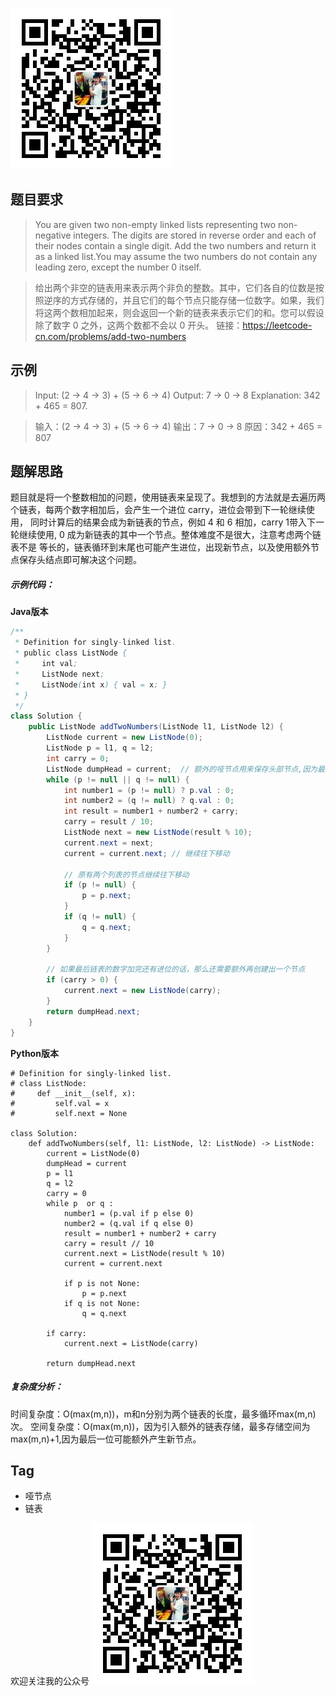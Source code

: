 
![凯伦说公众号](https://github.com/kailuncen/LeetCode_Learning/blob/master/qrcode_for_gh_9b83e158aa34_258.jpg)

## 题目要求
> You are given two non-empty linked lists representing two non-negative integers. The digits are stored in reverse order and each of their nodes contain a single digit. Add the two numbers and return it as a linked list.You may assume the two numbers do not contain any leading zero, except the number 0 itself.

> 给出两个非空的链表用来表示两个非负的整数。其中，它们各自的位数是按照逆序的方式存储的，并且它们的每个节点只能存储一位数字。如果，我们将这两个数相加起来，则会返回一个新的链表来表示它们的和。您可以假设除了数字 0 之外，这两个数都不会以 0 开头。
链接：https://leetcode-cn.com/problems/add-two-numbers

## 示例
> Input: (2 -> 4 -> 3) + (5 -> 6 -> 4) Output: 7 -> 0 -> 8 Explanation: 342 + 465 = 807.

> 输入：(2 -> 4 -> 3) + (5 -> 6 -> 4) 输出：7 -> 0 -> 8 原因：342 + 465 = 807

## 题解思路
题目就是将一个整数相加的问题，使用链表来呈现了。我想到的方法就是去遍历两个链表，每两个数字相加后，会产生一个进位 carry，进位会带到下一轮继续使用，
同时计算后的结果会成为新链表的节点，例如 4 和 6 相加，carry 1带入下一轮继续使用, 0 成为新链表的其中一个节点。整体难度不是很大，注意考虑两个链表不是
等长的，链表循环到末尾也可能产生进位，出现新节点，以及使用额外节点保存头结点即可解决这个问题。

##### 示例代码：
**Java版本**
```java
/**
 * Definition for singly-linked list.
 * public class ListNode {
 *     int val;
 *     ListNode next;
 *     ListNode(int x) { val = x; }
 * }
 */
class Solution {
    public ListNode addTwoNumbers(ListNode l1, ListNode l2) {
        ListNode current = new ListNode(0);
        ListNode p = l1, q = l2;
        int carry = 0;
        ListNode dumpHead = current;  // 额外的哑节点用来保存头部节点,因为最后要进行返回
        while (p != null || q != null) {
            int number1 = (p != null) ? p.val : 0;
            int number2 = (q != null) ? q.val : 0;
            int result = number1 + number2 + carry;
            carry = result / 10;
            ListNode next = new ListNode(result % 10);
            current.next = next;
            current = current.next; // 继续往下移动
            
            // 原有两个列表的节点继续往下移动
            if (p != null) {
                p = p.next;
            }
            if (q != null) {
                q = q.next;
            }
        }

        // 如果最后链表的数字加完还有进位的话，那么还需要额外再创建出一个节点
        if (carry > 0) {
            current.next = new ListNode(carry);
        }
        return dumpHead.next;
    }
}
```
**Python版本**
```python3
# Definition for singly-linked list.
# class ListNode:
#     def __init__(self, x):
#         self.val = x
#         self.next = None

class Solution:
    def addTwoNumbers(self, l1: ListNode, l2: ListNode) -> ListNode:
        current = ListNode(0)
        dumpHead = current
        p = l1
        q = l2
        carry = 0
        while p  or q :
            number1 = (p.val if p else 0)
            number2 = (q.val if q else 0)
            result = number1 + number2 + carry
            carry = result // 10
            current.next = ListNode(result % 10)
            current = current.next

            if p is not None:
                p = p.next
            if q is not None:
                q = q.next

        if carry:
            current.next = ListNode(carry)

        return dumpHead.next

```
##### 复杂度分析：
时间复杂度：O(max(m,n))，m和n分别为两个链表的长度，最多循环max(m,n)次。
空间复杂度：O(max(m,n))，因为引入额外的链表存储，最多存储空间为max(m,n)+1,因为最后一位可能额外产生新节点。

## Tag

* 哑节点
* 链表

欢迎关注我的公众号 
![凯伦说公众号](https://github.com/kailuncen/LeetCode_Learning/blob/master/qrcode_for_gh_9b83e158aa34_258.jpg)

